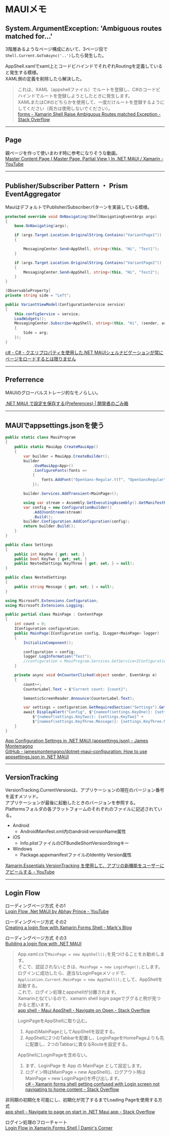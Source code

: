 # MAUIメモ

## System.ArgumentException: 'Ambiguous routes matched for...'

3階層あるようなページ構成において、3ページ目で`Shell.Current.GoToAsync('..')`したら発生した。  

AppShell.xamlでxaml上とコードビハインドでそれぞれRoutingを定義していると発生する模様。  
XAML側の定義を削除したら解決した。  

>これは、XAML（appshellファイル）でルートを登録し、C#のコードビハインドでルートを登録しようとしたときに発生します。  
>XAMLまたはC#のどちらかを使用して、一度だけルートを登録するようにしてください（両方は使用しないでください）。  
>[forms - Xamarin Shell Raise Ambiguous Routes matched Exception - Stack Overflow](https://stackoverflow.com/questions/58352925/xamarin-shell-raise-ambiguous-routes-matched-exception)  

---

## Page

親ページを作って使いまわす時に参考になりそうな動画。  
[Master Content Page ( Master Page, Partial View ) In .NET MAUI / Xamarin - YouTube](https://www.youtube.com/watch?v=ufMlk8k4Wq4)  

---

## Publisher/Subscriber Pattern ・ Prism EventAggregator

MauiはデフォルトでPublisher/Subscriberパターンを実装している模様。  

``` cs
protected override void OnNavigating(ShellNavigatingEventArgs args)
{
    base.OnNavigating(args);

    if (args.Target.Location.OriginalString.Contains("VariantPage1"))
    {

        MessagingCenter.Send<AppShell, string>(this, "Hi", "Test1");
    }

    if (args.Target.Location.OriginalString.Contains("VariantPage2"))
    {
        MessagingCenter.Send<AppShell, string>(this, "Hi", "Test2");
    }
}
```

``` cs
[ObservableProperty]
private string side = "Left";

public VariantViewModel(ConfigurationService service)
{
    this.configService = service;
    LoadWidgets();
    MessagingCenter.Subscribe<AppShell, string>(this, "Hi", (sender, arg) =>
    {
        Side = arg;
    });
}
```

[c# - C# - クエリプロパティを使用した.NET MAUIシェルナビゲーションが常にページをロードするとは限りません](https://stackoverflow-com.translate.goog/questions/76095594/net-maui-shell-navigation-with-query-property-not-always-loading-pages?_x_tr_sl=en&_x_tr_tl=ja&_x_tr_hl=ja&_x_tr_pto=sc)  

---

## Preferrence

MAUIのグローバルストレージ的なモノらしい。  

[.NET MAUI で設定を保存する(Preferences) | 開発者のごみ箱](https://developers-trash.com/archives/1249)  

---

## MAUIでappsettings.jsonを使う

``` cs : MauiProgram.cs
public static class MauiProgram
{
    public static MauiApp CreateMauiApp()
    {
        var builder = MauiApp.CreateBuilder();
        builder
            .UseMauiApp<App>()
            .ConfigureFonts(fonts =>
            {
                fonts.AddFont("OpenSans-Regular.ttf", "OpenSansRegular");
            });

        builder.Services.AddTransient<MainPage>();

        using var stream = Assembly.GetExecutingAssembly().GetManifestResourceStream("projectname.appsettings.json");
        var config = new ConfigurationBuilder()
            .AddJsonStream(stream)
            .Build();
        builder.Configuration.AddConfiguration(config);
        return builder.Build();
    }
}

public class Settings
{
    public int KeyOne { get; set; }
    public bool KeyTwo { get; set; }
    public NestedSettings KeyThree { get; set; } = null!;
}

public class NestedSettings
{
    public string Message { get; set; } = null!;
}
```

``` cs
using Microsoft.Extensions.Configuration;
using Microsoft.Extensions.Logging;

public partial class MainPage : ContentPage
{
    int count = 0;
    IConfiguration configuration;
    public MainPage(IConfiguration config, ILogger<MainPage> logger)
    {
        InitializeComponent();

        configuration = config;
        logger.LogInformation("Test");
        //configuration = MauiProgram.Services.GetService<IConfiguration>();
    }

    private async void OnCounterClicked(object sender, EventArgs e)
    {
        count++;
        CounterLabel.Text = $"Current count: {count}";

        SemanticScreenReader.Announce(CounterLabel.Text);

        var settings = configuration.GetRequiredSection("Settings").Get<Settings>();
        await DisplayAlert("Config", $"{nameof(settings.KeyOne)}: {settings.KeyOne}" +
            $"{nameof(settings.KeyTwo)}: {settings.KeyTwo}" +
            $"{nameof(settings.KeyThree.Message)}: {settings.KeyThree.Message}", "OK");
    }
}
```

[App Configuration Settings in .NET MAUI (appsettings.json) - James Montemagno](https://montemagno.com/dotnet-maui-appsettings-json-configuration/)  
[GitHub - jamesmontemagno/dotnet-maui-configuration: How to use appsettings.json in .NET MAUI](https://github.com/jamesmontemagno/dotnet-maui-configuration)  

---

## VersionTracking

VersionTracking.CurrentVersionは、アプリケーションの現在のバージョン番号を返すメソッド。  
アプリケーションが最後に起動したときのバージョンを参照する。  
Platformsフォルダの各プラットフォームのそれぞれのファイルに記述されている。  

- Android  
  - AndroidManifest.xml内のandroid:versionName属性  
- iOS  
  - Info.plistファイルのCFBundleShortVersionStringキー  
- Windows  
  - Package.appxmanifestファイルのIdentity Version属性  

[Xamarin.Essentials VersionTracking を使用して、アプリの新機能をユーザーにアピールする - YouTube](https://www.youtube.com/watch?v=-2JlbepO_Mc)  

---

## Login Flow

ローディングページ方式 その1  
[Login Flow .Net MAUI by Abhay Prince - YouTube](https://www.youtube.com/watch?v=97G-XkuENYE)  

ローディングページ方式 その2  
[Creating a login flow with Xamarin Forms Shell - Mark's Blog](https://mallibone.com/post/xamarin-forms-shell-login)  

ローディングページ方式 その3  
[Building a login flow with .NET MAUI](https://www.c-sharpcorner.com/blogs/building-a-login-flow-with-net-maui)  

>App.xaml.csで`MainPage = new AppShell();`を見つけることをお勧めします。  
>そこで、認証されないときは、`MainPage = new LoginPage();`とします。  
>ログインに成功したら、適当なLoginPageメソッドで、`Application.Current.MainPage = new AppShell();`として、AppShellを起動する。  
>これで、ログイン処理とappshellが分離されます。  
>Xamarinと似ているので、xamarin shell login pageでググると例が見つかると思います。  
[app shell - Maui AppShell - Navigate on Open - Stack Overflow](https://stackoverflow.com/questions/73488406/maui-appshell-navigate-on-open)  

<!--  -->
>LoginPageをAppShellに取り込む。  
>
>1. AppのMainPageとしてAppShellを設定する。  
>2. AppShellに2つのTabbarを配置し、LoginPageをHomePageよりも先に配置し、2つのTabbarに異なるRouteを設定する。  
>
>AppShellにLoginPageを含めない。  
>
>1. まず、LoginPage を App の MainPage として設定します。  
>2. ログイン時はMainPage = new AppShell()、ログアウト時はMainPage = new LoginPage()を呼び出します。  
[c# - Xamarin forms shell getting confused with Login screen not navigating to home content - Stack Overflow](https://stackoverflow.com/questions/69653569/xamarin-forms-shell-getting-confused-with-login-screen-not-navigating-to-home-co)  

非同期の初期化を可能にし、初期化が完了するまでLoading Pageを使用する方式  
[app shell - Navigate to page on start in .NET Maui app - Stack Overflow](https://stackoverflow.com/questions/73840141/navigate-to-page-on-start-in-net-maui-app)  

ログイン処理のフローチャート  
[Login Flow in Xamarin.Forms Shell | Damir's Corner](https://www.damirscorner.com/blog/posts/20201030-LoginFlowInXamarinFormsShell.html)  
